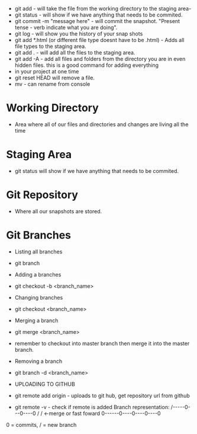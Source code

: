 - git add - will take the file from the working directory to the staging area-
- git status - will show if we have anything that needs to be commited.
- git commit -m "message here" - will commit the snapshot. "Present tense - verb indicate what you are doing".
- git log - will show you the history of your snap shots
- git add *.html (or different file type doesnt have to be .html) - Adds all file types to the staging area.
- git add . - will add all the files to the staging area.
- git add -A - add all files and folders from the directory you are in even hidden files. this is a good command for adding everything
- in your project at one time
- git reset HEAD <file> will remove a file.
- mv <file u want to change> <new file name> - can rename from console

# Working Directory
- Area where all of our files and directories and changes are living all the time

# Staging Area
- git status will show if we have anything that needs to be commited.

# Git Repository
- Where all our snapshots are stored.

# Git Branches
- Listing all branches
- git branch
 
- Adding a branches
- git checkout -b <branch_name>

- Changing branches
- git checkout <branch_name>
 
- Merging a branch
- git merge <branch_name> 
- remember to checkout into master branch then merge it into the master branch.

- Removing a branch
- git branch -d <branch_name>

- UPLOADING TO GITHUB
- git remote add origin <url> - uploads to git hub, get repository url from github 
- git remote -v  - check if remote is added
Branch representation:
         /-----0---0----0
        /          / <-merge or fast foward
0------0----0----0----0

0 = commits,
/ = new branch